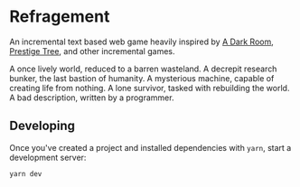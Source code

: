 # Refragement

An incremental text based web game heavily inspired by [A Dark Room](https://adarkroom.doublespeakgames.com/), [Prestige Tree](https://jacorb90.me/Prestige-Tree/), and other incremental games.

A once lively world, reduced to a barren wasteland.  A decrepit research bunker, the last bastion of humanity.  A mysterious machine, capable of creating life from nothing.  A lone survivor, tasked with rebuilding the world.  A bad description, written by a programmer.

## Developing

Once you've created a project and installed dependencies with `yarn`, start a development server:

```bash
yarn dev
```